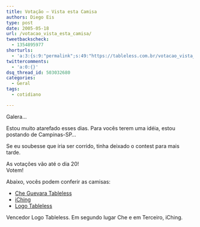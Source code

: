 ```yaml
---
title: Votação – Vista esta Camisa
authors: Diego Eis
type: post
date: 2005-05-18
url: /votacao_vista_esta_camisa/
tweetbackscheck:
  - 1354895977
shorturls:
  - 'a:3:{s:9:"permalink";s:49:"https://tableless.com.br/votacao_vista_esta_camisa";s:7:"tinyurl";s:26:"https://tinyurl.com/3zjk6rg";s:4:"isgd";s:19:"https://is.gd/1GQyg7";}'
twittercomments:
  - 'a:0:{}'
dsq_thread_id: 503032680
categories:
  - Geral
tags:
  - cotidiano

---
```

Galera&#8230;
  
Estou muito atarefado esses dias. Para vocês terem uma idéia, estou postando de Campinas-SP&#8230;
  
Se eu soubesse que iria ser corrido, tinha deixado o contest para mais tarde. 

As votações vão até o dia 20!   
Votem! 

Abaixo, vocês podem conferir as camisas: 

  * [Che Guevara Tableless][1]
  * [iChing][2]
  * [Logo Tableless][3]

Vencedor Logo Tableless. Em segundo lugar Che e em Terceiro, iChing.

 [1]: https://tableless.com.br/cheguevara.gif
 [2]: https://tableless.com.br/iching.gif
 [3]: https://tableless.com.br/logo.gif